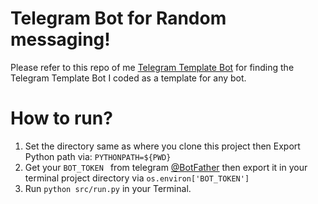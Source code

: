 # Telegram Bot for Random messaging!
Please refer to this repo of me [Telegram Template Bot](https://github.com/shirinyamani/PyBot) for finding the Telegram Template Bot I coded as a template for any bot. 
# How to run?

1. Set the directory same as where you clone this project then Export Python path via: `PYTHONPATH=${PWD}`
2. Get your `BOT_TOKEN ` from telegram [@BotFather](@BotFather) then export it in your terminal project directory via `os.environ['BOT_TOKEN']`
3. Run `python src/run.py` in your Terminal.

